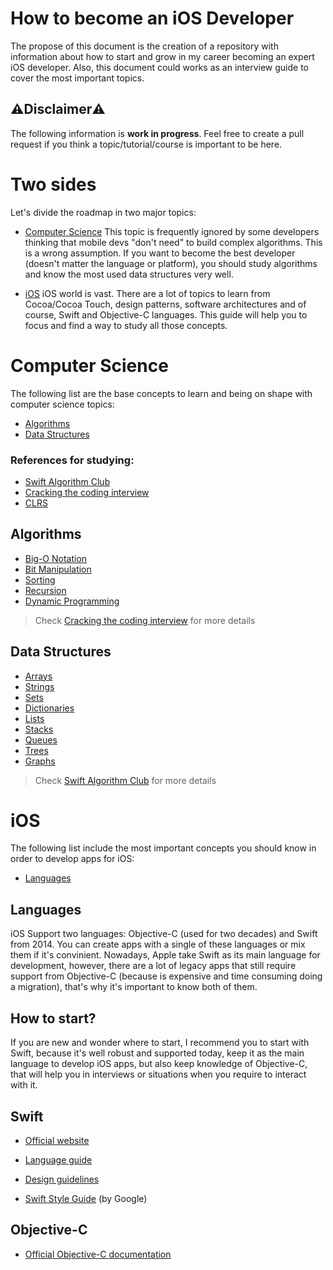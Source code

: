 # How to become an iOS Developer
The propose of this document is the creation of a repository with information about how to start and grow in my career becoming an expert iOS developer. Also, this document could works as an interview guide to cover the most important topics.

## ⚠️Disclaimer⚠️
The following information is **work in progress**. Feel free to create a pull request if you think a topic/tutorial/course is important to be here.

# Two sides
Let's divide the roadmap in two major topics:
* [Computer Science](#computer-science)
This topic is frequently ignored by some developers thinking that mobile devs "don't need" to build complex algorithms. This is a wrong assumption. If you want to become the best developer (doesn't matter the language or platform), you should study algorithms and know the most used data structures very well.

* [iOS](#ios)
iOS world is vast. There are a lot of topics to learn from Cocoa/Cocoa Touch, design patterns, software architectures and of course, Swift and Objective-C languages. This guide will help you to focus and find a way to study all those concepts.

# Computer Science
The following list are the base concepts to learn and being on shape with computer science topics:
* [Algorithms](#algorithms)
* [Data Structures](#data-structures)

### References for studying:
* [Swift Algorithm Club](https://github.com/raywenderlich/swift-algorithm-club)
* [Cracking the coding interview](http://www.crackingthecodinginterview.com/)
* [CLRS](https://www.amazon.com.mx/gp/product/0262033844/ref=ox_sc_saved_title_6?smid=AVDBXBAVVSXLQ&psc=1)

## Algorithms
* [Big-O Notation](https://www.youtube.com/watch?v=D6xkbGLQesk)
* [Bit Manipulation](https://docs.swift.org/swift-book/LanguageGuide/AdvancedOperators.html)
* [Sorting](https://github.com/raywenderlich/swift-algorithm-club#sorting)
* [Recursion](https://www.youtube.com/watch?v=B0NtAFf4bvU)
* [Dynamic Programming](https://www.byte-by-byte.com/dpbook/)

> Check [Cracking the coding interview](http://www.crackingthecodinginterview.com/) for more details

## Data Structures
* [Arrays](https://docs.swift.org/swift-book/LanguageGuide/CollectionTypes.html)
* [Strings](https://docs.swift.org/swift-book/LanguageGuide/StringsAndCharacters.html)
* [Sets](https://docs.swift.org/swift-book/LanguageGuide/CollectionTypes.html)
* [Dictionaries](https://docs.swift.org/swift-book/LanguageGuide/CollectionTypes.html)
* [Lists](https://github.com/raywenderlich/swift-algorithm-club/tree/master/Linked%20List)
* [Stacks](https://github.com/raywenderlich/swift-algorithm-club/tree/master/Stack)
* [Queues](https://github.com/raywenderlich/swift-algorithm-club/tree/master/Queue)
* [Trees](https://github.com/raywenderlich/swift-algorithm-club#trees)
* [Graphs](https://github.com/raywenderlich/swift-algorithm-club#graphs)

> Check [Swift Algorithm Club](https://github.com/raywenderlich/swift-algorithm-club) for more details


# iOS
The following list include the most important concepts you should know in order to develop apps for iOS:
* [Languages](#languages)

## Languages
iOS Support two languages: Objective-C (used for two decades) and Swift from 2014. You can create apps with a single of these languages or mix them if it's convinient. Nowadays, Apple take Swift as its main language for development, however, there are a lot of legacy apps that still require support from Objective-C (because is expensive and time consuming doing a migration), that's why it's important to know both of them. 

## How to start?
If you are new and wonder where to start, I recommend you to start with Swift, because it's well robust and supported today, keep it as the main language to develop iOS apps, but also keep knowledge of Objective-C, that will help you in interviews or situations when you require to interact with it.

## Swift
* [Official website](https://swift.org/)

* [Language guide](https://docs.swift.org/swift-book/LanguageGuide/TheBasics.html)

* [Design guidelines](https://swift.org/documentation/api-design-guidelines/)

* [Swift Style Guide](https://google.github.io/swift/) (by Google)

## Objective-C
* [Official Objective-C documentation](https://developer.apple.com/library/archive/documentation/Cocoa/Conceptual/ProgrammingWithObjectiveC/Introduction/Introduction.html)

